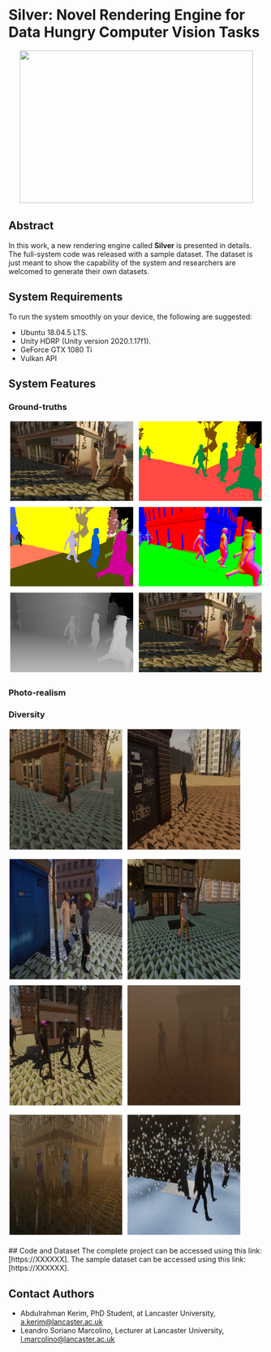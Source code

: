 # Silver: Novel Rendering Engine for Data Hungry Computer Vision Tasks

<p align="center">
  <img width="460" height="300" src="https://github.com/A-Kerim/Silver/blob/main/g.PNG">
</p>

## Abstract
In this work, a new rendering engine called **Silver** is presented in details. The full-system code was released with a sample dataset. The dataset is just meant to show the capability of the system and researchers are welcomed to generate their own datasets.
## System Requirements
To run the system smoothly on your device, the following are suggested:
* Ubuntu 18.04.5 LTS.
* Unity HDRP (Unity version 2020.1.17f1).
* GeForce GTX 1080 Ti
* Vulkan API

## System Features
### Ground-truths
<p align="center">
  <img width="660" height="500" src="https://github.com/A-Kerim/Silver/blob/main/GroundtruthsVars2.PNG">
</p>

### Photo-realism

### Diversity
<p float="left">
<img width="460" height="500" src="https://github.com/A-Kerim/Silver/blob/main/TimeVars.PNG">
<img width="460" height="500" src="https://github.com/A-Kerim/Silver/blob/main/WeatherVars.PNG"> 
</p>
## Code and Dataset
The complete project can be accessed using this link: [https://XXXXXX].
The sample dataset can be accessed using this link: [https://XXXXXX].


## Contact Authors
* Abdulrahman Kerim, PhD Student, at Lancaster University, a.kerim@lancaster.ac.uk
* Leandro Soriano Marcolino, Lecturer at Lancaster University, l.marcolino@lancaster.ac.uk
